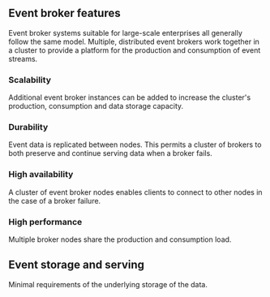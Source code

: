 ## Event broker features

Event broker systems suitable for large-scale enterprises all generally follow the same model. Multiple, distributed event brokers work together in a cluster to provide a platform for the production and consumption of event streams.

### Scalability

Additional event broker instances can be added to increase the cluster's production, consumption and data storage capacity.

### Durability

Event data is replicated between nodes. This permits a cluster of brokers to both preserve and continue serving data when a broker fails.

### High availability

A cluster of event broker nodes enables clients to connect to other nodes in the case of a broker failure.

### High performance

Multiple broker nodes share the production and consumption load.

## Event storage and serving

Minimal requirements of the underlying storage of the data.
